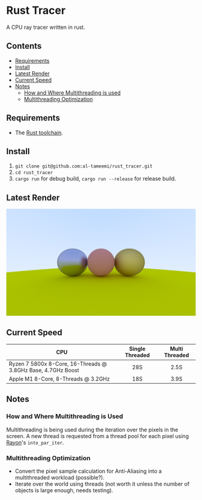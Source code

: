 # Rust Tracer
A CPU ray tracer written in rust.

## Contents
* [Requirements](#requirements)
* [Install](#install)
* [Latest Render](#latest-render)
* [Current Speed](#current-speed)
* [Notes](#notes)
    * [How and Where Multithreading is used](#how-and-where-multithreading-is-used)
    * [Multithreading Optimization](#multithreading-optimization)


## Requirements
* The [Rust toolchain](https://www.rust-lang.org/tools/install).

## Install
1. ```git clone git@github.com:al-tameemi/rust_tracer.git```
2. ```cd rust_tracer```
3. ```cargo run``` for debug build, ```cargo run --release``` for release build.

## Latest Render
<p align="center">
    <img src="https://github.com/al-tameemi/rust_tracer/blob/main/image.png?raw=true" alt="The latest render according to the current specs."/>
</p>

## Current Speed

| CPU                                                                    | Single Threaded | Multi Threaded |
| ---------------------------------------------------------------------- |:---------------:|:--------------:|
| Ryzen 7 5800x 8-Core, 16-Threads @ 3.8GHz Base, 4.7GHz Boost           | 28S             | 2.5S           |
| Apple M1 8-Core, 8-Threads @ 3.2GHz                                    | 18S             | 3.9S           |

## Notes
### How and Where Multithreading is Used
Multithreading is being used during the iteration over the pixels in the screen. A new thread is requested from a thread pool for each pixel using [Rayon](https://github.com/rayon-rs/rayon)'s ```into_par_iter```.
### Multithreading Optimization
* Convert the pixel sample calculation for Anti-Aliasing into a multithreaded workload (possible?).
* Iterate over the world using threads (not worth it unless the number of objects is large enough, needs testing).